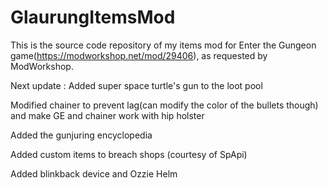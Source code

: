 # GlaurungItemsMod

This is the source code repository of my items mod for Enter the Gungeon game(https://modworkshop.net/mod/29406), as requested by ModWorkshop.

Next update : 
Added super space turtle's gun to the loot pool

Modified chainer to prevent lag(can modify the color of the bullets though) and make GE and chainer work with hip holster

Added the gunjuring encyclopedia

Added custom items to breach shops (courtesy of SpApi)

Added blinkback device and Ozzie Helm
